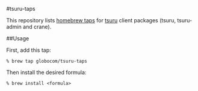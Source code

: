#tsuru-taps

This repository lists [homebrew
taps](https://github.com/mxcl/homebrew/wiki/Homebrew-0.9) for
[tsuru](https://github.com/globocom/tsuru) client packages (tsuru, tsuru-admin
and crane).

##Usage

First, add this tap:

	% brew tap globocom/tsuru-taps

Then install the desired formula:

	% brew install <formula>
